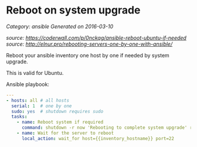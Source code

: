# Reboot on system upgrade
 
_Category: ansible_
_Generated on 2016-03-10_

_source: https://coderwall.com/p/0nckqg/ansible-reboot-ubuntu-if-needed_
_source: http://elnur.pro/rebooting-servers-one-by-one-with-ansible/_

Reboot your ansible inventory one host by one if needed by system upgrade.

This is valid for Ubuntu.

Ansible playbook:

```yaml
---
- hosts: all # all hosts
  serial: 1  # one by one
  sudo: yes  # shutdown requires sudo
  tasks:
    - name: Reboot system if required
      command: shutdown -r now 'Rebooting to complete system upgrade' removes=/var/run/reboot-required
    - name: Wait for the server to reboot
      local_action: wait_for host={{inventory_hostname}} port=22
```